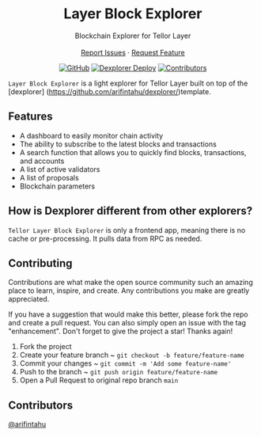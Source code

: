 <div align="center">
  <h1 align="center">Layer Block Explorer</h1>

  <p align="center">
     Blockchain Explorer for Tellor Layer
    <br />
    <br />
    <a href="https://github.com/tellor-io/layer_block_explorer/issues">Report Issues</a>
    ·
    <a href="https://github.com/tellor-io/layer_block_explorer/issues">Request Feature</a>
  </p>

[![GitHub](https://img.shields.io/github/license/arifintahu/dexplorer.svg)](https://github.com/arifintahu/dexplorer/blob/main/LICENSE)
[![Dexplorer Deploy](https://vercelbadge.vercel.app/api/arifintahu/dexplorer)](https://github.com/arifintahu/dexplorer/deployments/activity_log)
[![Contributors](https://img.shields.io/github/contributors/arifintahu/dexplorer)](https://github.com/arifintahu/dexplorer/graphs/contributors)

</div>

`Layer Block Explorer` is a light explorer for Tellor Layer built on top of the [dexplorer] (https://github.com/arifintahu/dexplorer/)template.

## Features

- A dashboard to easily monitor chain activity
- The ability to subscribe to the latest blocks and transactions
- A search function that allows you to quickly find blocks, transactions, and accounts
- A list of active validators
- A list of proposals
- Blockchain parameters

## How is Dexplorer different from other explorers?

`Tellor Layer Block Explorer` is only a frontend app, meaning there is no cache or pre-processing. It pulls data from RPC as needed.

## Contributing

Contributions are what make the open source community such an amazing place to learn, inspire, and create. Any contributions you make are greatly appreciated.

If you have a suggestion that would make this better, please fork the repo and create a pull request. You can also simply open an issue with the tag "enhancement". Don't forget to give the project a star! Thanks again!

1. Fork the project
2. Create your feature branch ~ `git checkout -b feature/feature-name`
3. Commit your changes ~ `git commit -m 'Add some feature-name'`
4. Push to the branch ~ `git push origin feature/feature-name`
5. Open a Pull Request to original repo branch `main`

## Contributors

[@arifintahu](https://github.com/arifintahu)
